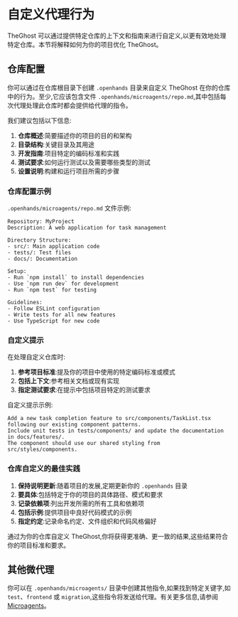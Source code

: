 # 自定义代理行为

TheGhost 可以通过提供特定仓库的上下文和指南来进行自定义,以更有效地处理特定仓库。本节将解释如何为你的项目优化 TheGhost。

## 仓库配置

你可以通过在仓库根目录下创建 `.openhands` 目录来自定义 TheGhost 在你的仓库中的行为。至少,它应该包含文件 `.openhands/microagents/repo.md`,其中包括每次代理处理此仓库时都会提供给代理的指令。

我们建议包括以下信息:
1. **仓库概述**:简要描述你的项目的目的和架构
2. **目录结构**:关键目录及其用途
3. **开发指南**:项目特定的编码标准和实践
4. **测试要求**:如何运行测试以及需要哪些类型的测试
5. **设置说明**:构建和运行项目所需的步骤

### 仓库配置示例
`.openhands/microagents/repo.md` 文件示例:
```
Repository: MyProject
Description: A web application for task management

Directory Structure:
- src/: Main application code
- tests/: Test files
- docs/: Documentation

Setup:
- Run `npm install` to install dependencies
- Use `npm run dev` for development
- Run `npm test` for testing

Guidelines:
- Follow ESLint configuration
- Write tests for all new features
- Use TypeScript for new code
```

### 自定义提示

在处理自定义仓库时:

1. **参考项目标准**:提及你的项目中使用的特定编码标准或模式
2. **包括上下文**:参考相关文档或现有实现
3. **指定测试要求**:在提示中包括项目特定的测试要求

自定义提示示例:
```
Add a new task completion feature to src/components/TaskList.tsx following our existing component patterns.
Include unit tests in tests/components/ and update the documentation in docs/features/.
The component should use our shared styling from src/styles/components.
```

### 仓库自定义的最佳实践

1. **保持说明更新**:随着项目的发展,定期更新你的 `.openhands` 目录
2. **要具体**:包括特定于你的项目的具体路径、模式和要求
3. **记录依赖项**:列出开发所需的所有工具和依赖项
4. **包括示例**:提供项目中良好代码模式的示例
5. **指定约定**:记录命名约定、文件组织和代码风格偏好

通过为你的仓库自定义 TheGhost,你将获得更准确、更一致的结果,这些结果符合你的项目标准和要求。

## 其他微代理
你可以在 `.openhands/microagents/` 目录中创建其他指令,如果找到特定关键字,如 `test`、`frontend` 或 `migration`,这些指令将发送给代理。有关更多信息,请参阅 [Microagents](microagents.md)。
